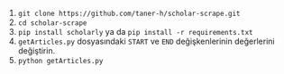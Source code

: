 1. `git clone https://github.com/taner-h/scholar-scrape.git`
2. `cd scholar-scrape`
3. `pip install scholarly` ya da `pip install -r requirements.txt`
4. `getArticles.py` dosyasındaki `START` ve `END` değişkenlerinin değerlerini değiştirin.
5. `python getArticles.py`
